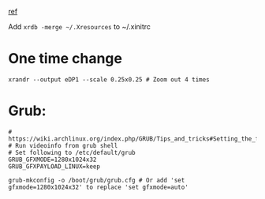 [ref](https://wiki.archlinux.org/index.php/HiDPI)

Add `xrdb -merge ~/.Xresources` to ~/.xinitrc

# One time change
```
xrandr --output eDP1 --scale 0.25x0.25 # Zoom out 4 times
```

# Grub:
```shell
# https://wiki.archlinux.org/index.php/GRUB/Tips_and_tricks#Setting_the_framebuffer_resolution
# Run videoinfo from grub shell
# Set following to /etc/default/grub
GRUB_GFXMODE=1280x1024x32
GRUB_GFXPAYLOAD_LINUX=keep

grub-mkconfig -o /boot/grub/grub.cfg # Or add 'set gfxmode=1280x1024x32' to replace 'set gfxmode=auto'
```
